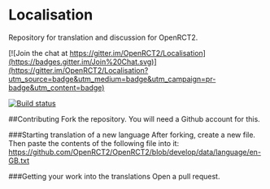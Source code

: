 # Localisation
Repository for translation and discussion for OpenRCT2.

[![Join the chat at https://gitter.im/OpenRCT2/Localisation](https://badges.gitter.im/Join%20Chat.svg)](https://gitter.im/OpenRCT2/Localisation?utm_source=badge&utm_medium=badge&utm_campaign=pr-badge&utm_content=badge)

[![Build status](https://ci.appveyor.com/api/projects/status/muc7co3bxvcayp5t?svg=true)](https://ci.appveyor.com/project/IntelOrca/localisation)

##Contributing
Fork the repository. You will need a Github account for this.

###Starting translation of a new language
After forking, create a new file. Then paste the contents of the following file into it: https://github.com/OpenRCT2/OpenRCT2/blob/develop/data/language/en-GB.txt

###Getting your work into the translations
Open a pull request.
